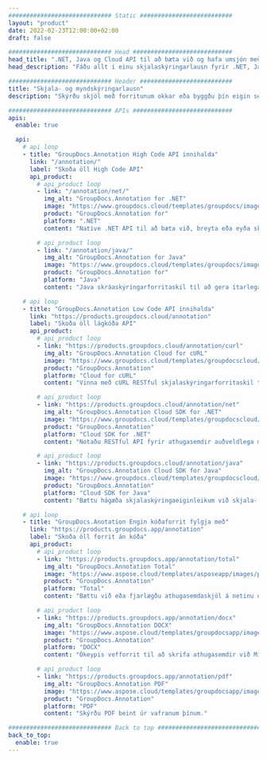 ```yaml
---
############################# Static ##########################
layout: "product"
date: 2022-02-23T12:00:00+02:00
draft: false

############################# Head ############################
head_title: ".NET, Java og Cloud API til að bæta við og hafa umsjón með skjalaskýringum"
head_description: "Fáðu allt í einu skjalaskýringarlausn fyrir .NET, Java og Cloud forrit til að skrifa athugasemdir við algeng skjala- og myndsnið."

############################# Header ##########################
title: "Skjala- og myndskýringarlausn"
description: "Skýrðu skjöl með forritunum okkar eða byggðu þín eigin sérsniðnu athugasemdaforrit á vinsælum kerfum með því að nota innbyggða eða skýjaforritaskil."

############################# APIs ############################
apis:
  enable: true

  api:
    # api loop
    - title: "GroupDocs.Annotation High Code API innihalda"
      link: "/annotation/"
      label: "Skoða öll High Code API"
      api_product:
        # api_product loop
        - link: "/annotation/net/"
          img_alt: "GroupDocs.Annotation for .NET"
          image: "https://www.groupdocs.cloud/templates/groupdocs/images/product-logos/groupdocs-annotation-net.png"
          product: "GroupDocs.Annotation for"
          platform: ".NET"
          content: "Native .NET API til að bæta við, breyta eða eyða skýringum úr skjölum og myndum á skilvirkan hátt. Styður að vinna með allar vinsælar athugasemdagerðir."

        # api_product loop
        - link: "/annotation/java/"
          img_alt: "GroupDocs.Annotation for Java"
          image: "https://www.groupdocs.cloud/templates/groupdocs/images/product-logos/groupdocs-annotation-java.png"
          product: "GroupDocs.Annotation for"
          platform: "Java"
          content: "Java skráaskýringarforritaskil til að gera ítarlegar athugasemdir við algengustu skjala- og myndskráarsnið á hvaða stýrikerfi sem er með JDK uppsett."

    # api loop
    - title: "GroupDocs.Annotation Low Code API innihalda"
      link: "https://products.groupdocs.cloud/annotation"
      label: "Skoða öll lágkóða API"
      api_product:
        # api_product loop
        - link: "https://products.groupdocs.cloud/annotation/curl"
          img_alt: "GroupDocs.Annotation Cloud for cURL"
          image: "https://www.groupdocs.cloud/templates/groupdocscloud/images/sdk/272x272/groupdocs_annotation-for-curl.png"
          product: "GroupDocs.Annotation"
          platform: "Cloud for cURL"
          content: "Vinna með cURL RESTful skjalaskýringarforritaskil til að skrifa fljótt athugasemdir við PDF, Word, Excel, PowerPoint, Visio, myndir og mörg önnur snið í forritunum þínum."

        # api_product loop
        - link: "https://products.groupdocs.cloud/annotation/net"
          img_alt: "GroupDocs.Annotation Cloud SDK for .NET"
          image: "https://www.groupdocs.cloud/templates/groupdocscloud/images/sdk/272x272/groupdocs_annotation-for-net.png"
          product: "GroupDocs.Annotation"
          platform: "Cloud SDK for .NET"
          content: "Notaðu RESTful API fyrir athugasemdir auðveldlega með .NET SDK til að bæta texta, vatnsmerki, svæði, punkti og ýmsum öðrum athugasemdategundum við 40+ vinsæl skráarsnið."

        # api_product loop
        - link: "https://products.groupdocs.cloud/annotation/java"
          img_alt: "GroupDocs.Annotation Cloud SDK for Java"
          image: "https://www.groupdocs.cloud/templates/groupdocscloud/images/sdk/272x272/groupdocs_annotation-for-java.png"
          product: "GroupDocs.Annotation"
          platform: "Cloud SDK for Java"
          content: "Bættu hágæða skjalaskýringaeiginleikum við skjala- og myndsnið með sérhönnuðu SDK fyrir skjalaskýringar fyrir Java."

    # api loop
    - title: "GroupDocs.Anotation Engin kóðaforrit fylgja með" 
      link: "https://products.groupdocs.app/annotation"
      label: "Skoða öll forrit án kóða"
      api_product:
        # api_product loop
        - link: "https://products.groupdocs.app/annotation/total"
          img_alt: "GroupDocs.Annotation Total"
          image: "https://www.aspose.cloud/templates/asposeapp/images/products/logo/aspose_annotation-app.png"
          product: "GroupDocs.Annotation"
          platform: "Total"
          content: "Bættu við eða fjarlægðu athugasemdaskjöl á netinu ókeypis."

        # api_product loop
        - link: "https://products.groupdocs.app/annotation/docx"
          img_alt: "GroupDocs.Annotation DOCX"
          image: "https://www.aspose.cloud/templates/groupdocsapp/images/products/logo/groupdocs_words-app.png"
          product: "GroupDocs.Annotation"
          platform: "DOCX"
          content: "Ókeypis vefforrit til að skrifa athugasemdir við Microsoft Word skrár á netinu úr hvaða tæki sem er."

        # api_product loop
        - link: "https://products.groupdocs.app/annotation/pdf"
          img_alt: "GroupDocs.Annotation PDF"
          image: "https://www.aspose.cloud/templates/groupdocsapp/images/products/logo/groupdocs_pdf-app.png"
          product: "GroupDocs.Annotation"
          platform: "PDF"
          content: "Skýrðu PDF beint úr vafranum þínum."

############################# Back to top ###############################
back_to_top:
  enable: true
---
```


